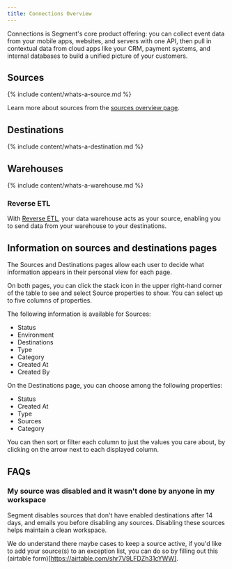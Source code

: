 ```yaml
---
title: Connections Overview
---
```


Connections is Segment's core product offering: you can collect event data from your mobile apps, websites, and servers with one API, then pull in contextual data from cloud apps like your CRM, payment systems, and internal databases to build a unified picture of your customers.

## Sources

{% include content/whats-a-source.md %}

Learn more about sources from the [sources overview page](/docs/connections/sources/).


## Destinations

{% include content/whats-a-destination.md %}

## Warehouses

{% include content/whats-a-warehouse.md %}

### Reverse ETL
With [Reverse ETL](/docs/connections/reverse-etl/), your data warehouse acts as your source, enabling you to send data from your warehouse to your destinations. 

## Information on sources and destinations pages

The Sources and Destinations pages allow each user to decide what information appears in their personal view for each page.

On both pages, you can click the stack icon in the upper right-hand corner of the table to see and select Source properties to show. You can select up to five columns of properties.

The following information is available for Sources:

- Status
- Environment
- Destinations
- Type
- Category
- Created At
- Created By

On the Destinations page, you can choose among the following properties:

- Status
- Created At
- Type
- Sources
- Category

You can then sort or filter each column to just the values you care about, by clicking on the arrow next to each displayed column.

## FAQs

### My source was disabled and it wasn't done by anyone in my workspace

Segment disables sources that don't have enabled destinations after 14 days, and emails you before disabling any sources. Disabling these sources helps maintain a clean workspace.

We do understand there maybe cases to keep a source active, if you'd like to add your source(s) to an exception list, you can do so by filling out this (airtable form)[https://airtable.com/shr7V9LFDZh31cYWW].



